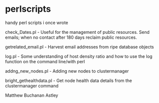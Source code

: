 # perlscripts
handy perl scripts i once wrote

check_Dates.pl  - Useful for the management of public resources. Send emails; when no contact after 180 days reclaim public resources.

getrelated_email.pl - Harvest email addresses from ripe database objects

log.pl - Some understanding of host density ratio and how to use the log function on the command line/with perl  

addng_new_nodes.pl - Adding new nodes to clustermanager

bright_gethealthdata.pl - Get node health data details from the clustermanager command

Matthew Buchanan Astley
